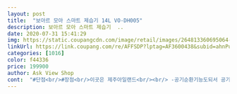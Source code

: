 ```yaml
---
layout: post 
title:  "보아르 모아 스마트 제습기 14L VO-DH005" 
description: 보아르 모아 스마트 제습기  ..
date: 2020-07-31 15:41:29 
img: https://static.coupangcdn.com/image/retail/images/264813360695064-ced73f1e-d2a2-4434-9d3e-fe46fc8d44d0.jpg 
linkUrl: https://link.coupang.com/re/AFFSDP?lptag=AF3600438&subid=ahnPublicAsk&pageKey=1570388917&itemId=2685322028&vendorItemId=70675810315&traceid=V0-113-9803376d3b93a9f7 
categories: [1016] 
color: f44336 
price: 199900 
author: Ask View Shop 
cont:  "#단점<br/>#장점<br/>이곳은 제주아일랜드<br/><br/> -공기순환기능도되서 공기청정 기능도됩니다<br/><br/> -동일 가격대에 타상품 대비 제습 용량이 14L 로 제일 큽니다<br/><br/> -디자인이 가장 마음에 들어요.<br/> 동일 가격대 위닉스 롯데등 비교하니 디자인 제일 예뻐요.<br/> 다른 제품은 바퀴가 너무 보이는데 보아르는 바퀴도 잘안보이고 직관적이며 심플해요<br/><br/> -물 빼기 편하게 호스를 동봉해서 주시네요<br/><br/> -바퀴와 손잡이가 달려있어 이동이 편리해요<br/><br/> -취침과 타이머 예약되는게 진짜 좋은 것같아요  출근하고 비오는날 옷방 타이머 해두면 편리할듯해요<br/>그것의 정체는 습기 ㅠㅠㅠㅠㅠㅠㅠㅠ<br/>그동안 마룻바닥임에도 불구하고 바닥이 끈적끈적한게 먼지가 많은줄알았는데<br/>그로인한 빨랫감 증가... <br/>집안에 널은 빨래로인해 습기증가로인한 땀... <br/>더웡.<br/>.<br/>스트레수... <br/> 무한굴레를 탈퇴하고자 저렴하지만 똑똑해보이고 예쁜 보아르로 구입했습니다 오자마자 신나게 돌렸는데 습기가 75프로였어요^^^ 저 지금껏 어떻게 산거죠? 소음은 있으나 사람없을때 돌릴거라 괜찮아요 저는 그리고 이정도소음이면 같이 생활도 가능해요 양호합니다.<br/> 제습능력도 꽤 좋네요 첫날 물통비우는데 가득찬 물이 너무 기분이 좋더라구요 이렇게 열심히 일했니?하고 우리 아르한테 칭찬도 해줬어요 물통비우기 모서리로 그냥 쏟아버리면되서 아주편하고좋아죽겠어요 그른데 물통닦을때 손잡이까지 빼야 뚜껑이 열려유 아예ㅣ열ㄴ기는건 아니고 뒷쪽으로 젖혀지며 열려요 저처럼 무식하게 잡아빼지 마세용 물통이가 아파요 .<br/>.<br/>이렇게 소듕한 제습기이지만 물통비우자마자 또 일을 시켰습니다ㅎㅎㅎ이불빨래도 반나절이면 말라요 집 평수가 꽤 되는데도 뽀송하게 잘마르네요.<br/>.<br/>다음엔 방에 건조대랑 제습기랑넣고 문닫고말려보려구요 녀석 쪼꼬만게 아주 일 잘하네여 .<br/>.<br/>가격에비해 넘넘 만족스러워요 우리 영원히 함께하자... <br/>.<br/>☆<br/>성능은 아주 만족해요 !!!!!!!!!!!!!!!!!!!!!<br/>소음  선풍기약풍수준 저희집은 자면서 틀고 잡니다 (잠자리 예민하지않은편임)<br/>소음이 있어서 잘 때는 예민하신분들 힘드실수 있으나 제습기가 어느정도 소음이 있다고 하네요<br/>신제품이라 후기가 없어서 고민했으나 유튜브나 다른 사이트에서 후기 찾아보고 평이좋아 구매했습니다<br/>어느샌가 50%대가 되어있죵 진작살껄 ㅠㅠㅠㅠㅠㅠㅠㅠㅠㅠㅠㅠ!!<br/>어후 제습기 가동하자마자 습도가 80%를 가뿐히 넘지만<br/>에어컨 제습기능 있으니까... <br/><br/>온도  아직까지는 창문닫고 방문열고 선풍기 미풍 꿀잠보장 (더위많이 타는편임)<br/>옷방에 습기로인해 좀벌레가 생겨 구매했어요<br/>완젼 뽀송뽀송함<br/>외관에 약간의 스크래치들이 있어서 ! 별점4개<br/>장마철에 빨래 널어도 냄새도 없고 제습기 필수템이라는 주변 추천으로 구매했어요!<br/>저는 보아르 제습기 완전 추천이요!! 지인이 제습기 산다고 하면 이제품 강추할래요<br/>제습기 산뒤로 바닥에 발바닥이 쩍쩍 붙지않아효<br/>제습력  아주좋음 ( 습도가 높은지역이라 4시간마다 물통 비워줘야함 )<br/>집이 좀 넓은편인데 일주일동안 방3개 옷방1개 거실 주방 이렇게 돌아가믄서 돌리고있어욥<br/>처음써보는 제습기라서 비교대상이 없지만<br/>하고 안사고 버텼는데 이른 긴 비소식에 바닥에 쩍쩍 달라붙는 발바닥... <br/> 집 전체가 대나무소재 바닥인데 습기를머금어서 아주 여름내내 촉촉해요^^^ 그리고 후덥지근함+땀<br/>하드웨어 크기 대비해서 용량이 제일큰게  장점인것 같아요<br/>" 
---
```

